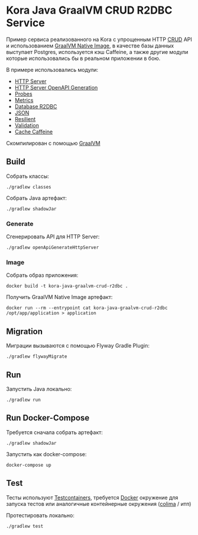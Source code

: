 # Kora Java GraalVM CRUD R2DBC Service

Пример сервиса реализованного на Kora с упрощенным HTTP [CRUD](https://github.com/swagger-api/swagger-petstore) API
и использованием [GraalVM Native Image](https://www.graalvm.org/latest/reference-manual/native-image/),
в качестве базы данных выступает Postgres, используется кэш Caffeine, а также другие модули которые использовались бы в реальном приложении в бою.

В примере использовались модули:
- [HTTP Server](https://kora-projects.github.io/kora-docs/ru/documentation/http-server/)
- [HTTP Server OpenAPI Generation](https://kora-projects.github.io/kora-docs/ru/documentation/openapi-codegen/)
- [Probes](https://kora-projects.github.io/kora-docs/ru/documentation/probes/)
- [Metrics](https://kora-projects.github.io/kora-docs/ru/documentation/metrics/)
- [Database R2DBC](https://kora-projects.github.io/kora-docs/ru/documentation/database-r2dbc/)
- [JSON](https://kora-projects.github.io/kora-docs/ru/documentation/json/)
- [Resilient](https://kora-projects.github.io/kora-docs/ru/documentation/resilient/)
- [Validation](https://kora-projects.github.io/kora-docs/ru/documentation/validation/)
- [Cache Caffeine](https://kora-projects.github.io/kora-docs/ru/documentation/cache/#caffeine)

Скомпилирован с помощью [GraalVM](https://www.graalvm.org/release-notes/JDK_21/)

## Build

Собрать классы:

```shell
./gradlew classes
```

Собрать Java артефакт:

```shell
./gradlew shadowJar
```

### Generate

Сгенерировать API для HTTP Server:
```shell
./gradlew openApiGenerateHttpServer
```

### Image

Собрать образ приложения:
```shell
docker build -t kora-java-graalvm-crud-r2dbc .
```

Получить GraalVM Native Image артефакт:

```shell
docker run --rm --entrypoint cat kora-java-graalvm-crud-r2dbc /opt/app/application > application
```

## Migration

Миграции вызываются с помощью Flyway Gradle Plugin:
```shell
./gradlew flywayMigrate
```

## Run

Запустить Java локально:
```shell
./gradlew run
```

## Run Docker-Compose

Требуется сначала собрать артефакт:

```shell
./gradlew shadowJar
```

Запустить как docker-compose:
```shell
docker-compose up
```

## Test

Тесты используют [Testcontainers](https://java.testcontainers.org/), требуется [Docker](https://docs.docker.com/engine/install/) окружение для запуска тестов или аналогичные контейнерные окружения ([colima](https://github.com/abiosoft/colima) / итп)

Протестировать локально:
```shell
./gradlew test
```

